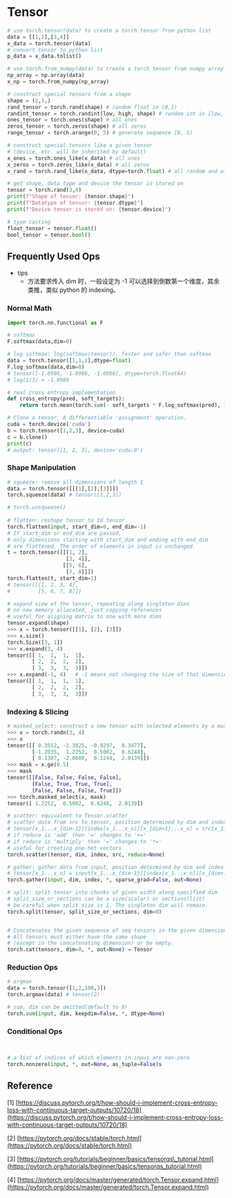# Tensor

```python
# use torch.tensor(data) to create a torch tensor from python list
data = [[1,2],[3,4]]
x_data = torch.tensor(data)
# convert tensor to python list
p_data = x_data.tolist()

# use torch.from_numpy(data) to create a torch tensor from numpy array
np_array = np.array(data)
x_np = torch.from_numpy(np_array)

# construct special tensors from a shape
shape = (2,3,)
rand_tensor = torch.rand(shape) # random float in (0,1)
randint_tensor = torch.randint(low, high, shape) # random int in [low, high)
ones_tensor = torch.ones(shape) # all ones
zeros_tensor = torch.zeros(shape) # all zeros
range_tensor = torch.arange(0, 5) # generate sequence [0, 5)

# construct special tensors like a given tensor
# (device, etc. will be inherited by default)
x_ones = torch.ones_like(x_data) # all ones 
x_zeros = torch.zeros_like(x_data) # all zeros
x_rand = torch.rand_like(x_data, dtype=torch.float) # all random and of float type

# get shape, data type and device the tensor is stored on
tensor = torch.rand(3,4)
print(f"Shape of tensor: {tensor.shape}")
print(f"Datatype of tensor: {tensor.dtype}")
print(f"Device tensor is stored on: {tensor.device}")

# type casting
float_tensor = tensor.float()
bool_tensor = tensor.bool()
```

## Frequently Used Ops

* tips
  * 方法要求传入 dim 时，一般设定为 -1 可以选择到倒数第一个维度，其余类推，类似 python 的 indexing。

### Normal Math

```python
import torch.nn.functional as F

# softmax
F.softmax(data,dim=0)

# log softmax: log(softmax(tensor)), faster and safer than softmax
data = torch.tensor([1,1,1],dtype=float)
F.log_softmax(data,dim=0)
# tensor([-1.0986, -1.0986, -1.0986], dtype=torch.float64)
# log(1/3) = -1.0986

# real cross entropy implementation
def cross_entropy(pred, soft_targets):
    return torch.mean(torch.sum(- soft_targets * F.log_softmax(pred), 1))

# Clone a tensor. A differentiable 'assignment' operation.
cuda = torch.device('cuda')  
b = torch.tensor([1,2,3], device=cuda)
c = b.clone()
print(c)
# output: tensor([1, 2, 3], device='cuda:0')
```

### Shape Manipulation

```python
# squeeze: remove all dimensions of length 1
data = torch.tensor([[[1],[2],[3]]])
torch.squeeze(data) # tensor([1,2,3])

# torch.unsqueeze()
    
# flatten: reshape tensor to 1d tensor
torch.flatten(input, start_dim=0, end_dim=-1)
# If start_dim or end_dim are passed, 
# only dimensions starting with start_dim and ending with end_dim
# are flattened. The order of elements in input is unchanged.
t = torch.tensor([[[1, 2],
                   [3, 4]],
                  [[5, 6],
                   [7, 8]]])
torch.flatten(t, start_dim=1)
# tensor([[1, 2, 3, 4],
#         [5, 6, 7, 8]])

# expand view of the tensor, repeating along singleton dims
# no new memory allocated, just copying references
# useful for aligning matrix to one with more dims
tensor.expand(shape)
>>> x = torch.tensor([[1], [2], [3]])
>>> x.size()
torch.Size([3, 1])
>>> x.expand(3, 4)
tensor([[ 1,  1,  1,  1],
        [ 2,  2,  2,  2],
        [ 3,  3,  3,  3]])
>>> x.expand(-1, 4)   # -1 means not changing the size of that dimension
tensor([[ 1,  1,  1,  1],
        [ 2,  2,  2,  2],
        [ 3,  3,  3,  3]])
```

### Indexing & Slicing

```python
# masked_select: construct a new tensor with selected elements by a mask
>>> x = torch.randn(3, 4)
>>> x
tensor([[ 0.3552, -2.3825, -0.8297,  0.3477],
        [-1.2035,  1.2252,  0.5002,  0.6248],
        [ 0.1307, -2.0608,  0.1244,  2.0139]])
>>> mask = x.ge(0.5)
>>> mask
tensor([[False, False, False, False],
        [False, True, True, True],
        [False, False, False, True]])
>>> torch.masked_select(x, mask)
tensor([ 1.2252,  0.5002,  0.6248,  2.0139])

# scatter: equivalent to Tensor.scatter_
# scatter data from src to tensor, position determined by dim and index
# tensor[x_1...x_{dim-1}][index[x_1...x_n]][x_{dim+1}...x_n] = src[x_1...x_n]
# if reduce is 'add' then '=' changes to '+='
# if reduce is 'multiply' then '=' changes to '*='
# useful for creating one-hot vectors
torch.scatter(tensor, dim, index, src, reduce=None)

# gather: gather data from input, position determined by dim and index
# tensor[x_1...x_n] = input[x_1...x_{dim-1}][index[x_1...x_n]][x_{dim+1}...x_n]
torch.gather(input, dim, index, *, sparse_grad=False, out=None)

# split: split tensor into chunks of given width along specified dim
# split_size_or_sections can be a size(scalar) or sections(list)
# be careful when split size is 1. The singleton dim will remain.
torch.split(tensor, split_size_or_sections, dim=0)


# Concatenates the given sequence of seq tensors in the given dimension. 
# All tensors must either have the same shape 
# (except in the concatenating dimension) or be empty.
torch.cat(tensors, dim=0, *, out=None) → Tensor

```

### Reduction Ops

```python
# argmax
data = torch.tensor([1,2,100,3])
torch.argmax(data) # tensor(2)

# sum, dim can be omitted(default to 0)
torch.sum(input, dim, keepdim=False, *, dtype=None)
```

### Conditional Ops

```python


# a list of indices of which elements in inpus are non-zero
torch.nonzero(input, *, out=None, as_tuple=False)s
```

## Reference

\[1\] [https://discuss.pytorch.org/t/how-should-i-implement-cross-entropy-loss-with-continuous-target-outputs/10720/18](https://discuss.pytorch.org/t/how-should-i-implement-cross-entropy-loss-with-continuous-target-outputs/10720/18)

\[2\] [https://pytorch.org/docs/stable/torch.html](https://pytorch.org/docs/stable/torch.html)

\[3\] [https://pytorch.org/tutorials/beginner/basics/tensorqs\_tutorial.html](https://pytorch.org/tutorials/beginner/basics/tensorqs_tutorial.html)

\[4\] [https://pytorch.org/docs/master/generated/torch.Tensor.expand.html](https://pytorch.org/docs/master/generated/torch.Tensor.expand.html)

